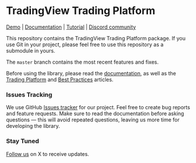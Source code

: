 # TradingView Trading Platform

[Demo][demo-url] | [Documentation][doc-url] | [Tutorial][tutorial-url] | [Discord community][discord-url]

This repository contains the TradingView Trading Platform package. If you use Git in your project, please feel free to use this repository as a submodule in yours.

The `master` branch contains the most recent features and fixes.

Before using the library, please read the [documentation][doc-url], as well as the [Trading Platform][doc-terminal] and [Best Practices][best-practices-url] articles.

### Issues Tracking
We use GitHub [Issues tracker][issues-url] for our project. Feel free to create bug reports and feature requests. Make sure to read the documentation before asking questions — this will avoid repeated questions, leaving us more time for developing the library.

### Stay Tuned
[Follow us][twitter-url] on X to receive updates.

[demo-url]: https://trading-terminal.tradingview-widget.com/
[doc-url]: https://www.tradingview.com/charting-library-docs/
[doc-terminal]: https://www.tradingview.com/charting-library-docs/latest/trading_terminal/
[tutorial-url]: https://github.com/tradingview/charting-library-tutorial
[best-practices-url]: https://www.tradingview.com/charting-library-docs/latest/getting_started/Best-Practices
[issues-url]: https://github.com/tradingview/charting_library/issues
[twitter-url]: https://twitter.com/intent/follow?screen_name=tv_charts
[discord-url]: https://discord.gg/UC7cGkvn4U
